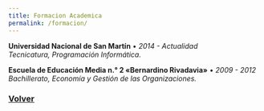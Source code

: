 ```yaml
---
title: Formacion Academica
permalink: /formacion/
---
```


__Universidad Nacional de San Martín__ • _2014 - Actualidad_   
_Tecnicatura, Programación Informática._ 
 
__Escuela de Educación Media n.° 2 «Bernardino Rivadavia»__ • _2009 - 2012_  
_Bachillerato, Economía y Gestión de las Organizaciones._  

### [Volver](http://acenturion.github.io/)  